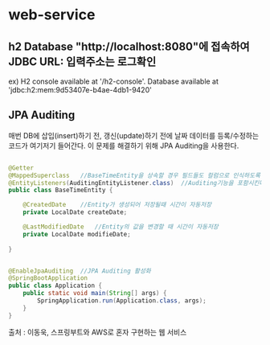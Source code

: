 # web-service

## h2 Database "http://localhost:8080"에 접속하여 JDBC URL: 입력주소는 로그확인
ex) H2 console available at '/h2-console'. Database available at 'jdbc:h2:mem:9d53407e-b4ae-4db1-9420'

## JPA Auditing
매번 DB에 삽입(insert)하기 전, 갱신(update)하기 전에 날짜 데이터를 등록/수정하는 코드가 여기저기 들어간다.
이 문제를 해결하기 위해 JPA Auditing을 사용한다.

```java

@Getter
@MappedSuperclass   //BaseTimeEntity을 상속할 경우 필드들도 컬럼으로 인식하도록 한다.
@EntityListeners(AuditingEntityListener.class)  //Auditing기능을 포함시킨다.
public class BaseTimeEntity {

    @CreatedDate    //Entity가 생성되어 저장될때 시간이 자동저장
    private LocalDate createDate;

    @LastModifiedDate   //Entity의 값을 변경할 때 시간이 자동저장
    private LocalDate modifieDate;
    
}

```

```java

@EnableJpaAuditing  //JPA Auditing 활성화
@SpringBootApplication
public class Application {
    public static void main(String[] args) {
        SpringApplication.run(Application.class, args);
    }
}

```

출처 : 이동욱, 스프링부트와 AWS로 혼자 구현하는 웹 서비스
